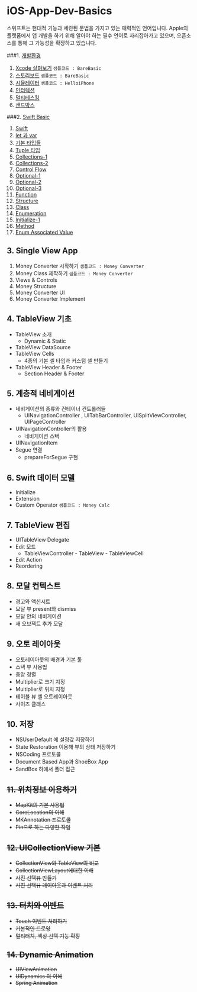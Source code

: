 # iOS-App-Dev-Basics
스위프트는 현대적 기능과 세련된 문법을 가지고 있는 매력적인 언어입니다.
Apple의 플랫폼에서 앱 개발을 하기 위해 알아야 하는 필수 언어로 자리잡아가고 있으며, 오픈소스를 통해 그 가능성을 확장하고 있습니다.


###1. [개발환경](https://github.com/CodersHigh/iOS-App-Dev-Basics/Chapter1)

1. [Xcode 살펴보기](https://github.com/CodersHigh/iOS-App-Dev-Basics/tree/master/Chapter1#1-1-xcode-살펴보기) `샘플코드 : BareBasic`
2. [스토리보드](https://github.com/CodersHigh/iOS-App-Dev-Basics/tree/master/Chapter1#1-2-스토리보드) `샘플코드 : BareBasic`
3. [시뮬레이터](https://github.com/CodersHigh/iOS-App-Dev-Basics/tree/master/Chapter1#1-3-시뮬레이터) `샘플코드 : HelloiPhone`
4. [인터렉션](https://github.com/CodersHigh/iOS-App-Dev-Basics/tree/master/Chapter1#1-4-인터렉션)
5. [멀티테스킹](https://github.com/CodersHigh/iOS-App-Dev-Basics/tree/master/Chapter1#1-5-멀티테스킹)
6. [샌드박스](https://github.com/CodersHigh/iOS-App-Dev-Basics/tree/master/Chapter1#1-6-샌드박스)



###2. [Swift Basic](https://github.com/CodersHigh/iOS-App-Dev-Basics/blob/master/chapter2.md)
1. [Swift](https://github.com/CodersHigh/iOS-App-Dev-Basics/tree/master/Chapter2/README.md#2-1-swift)
2. [let 과 var](https://github.com/CodersHigh/iOS-App-Dev-Basics/tree/master/Chapter2/README.md#2-2-let-과-var)
3. [기본 타입들](https://github.com/CodersHigh/iOS-App-Dev-Basics/tree/master/Chapter2/README.md#2-3-기본-타입들)
4. [Tuple 타입](https://github.com/CodersHigh/iOS-App-Dev-Basics/tree/master/Chapter2/README.md#2-4-tuple-타입)
5. [Collections-1](https://github.com/CodersHigh/iOS-App-Dev-Basics/tree/master/Chapter2/README.md#2-5-collections---1)
6. [Collections-2](https://github.com/CodersHigh/iOS-App-Dev-Basics/tree/master/Chapter2/README.md#2-6-collections---2)
7. [Control Flow](https://github.com/CodersHigh/iOS-App-Dev-Basics/tree/master/Chapter2/README.md#2-7-control-flow)
8. [Optional-1](https://github.com/CodersHigh/iOS-App-Dev-Basics/tree/master/Chapter2/README.md#2-8-optional---1)
9. [Optional-2](https://github.com/CodersHigh/iOS-App-Dev-Basics/tree/master/Chapter2/README.md#2-8-optional---2)
10. [Optional-3](https://github.com/CodersHigh/iOS-App-Dev-Basics/tree/master/Chapter2/README.md#2-8-optional---3)
11. [Function](https://github.com/CodersHigh/iOS-App-Dev-Basics/tree/master/Chapter2/README.md#2-11-function)
12. [Structure](https://github.com/CodersHigh/iOS-App-Dev-Basics/tree/master/Chapter2/README.md#2-12-structure)
13. [Class](https://github.com/CodersHigh/iOS-App-Dev-Basics/tree/master/Chapter2/README.md#2-13-class)
14. [Enumeration](https://github.com/CodersHigh/iOS-App-Dev-Basics/tree/master/Chapter2/README.md#2-14-enumeration)
15. [Initialize-1](https://github.com/CodersHigh/iOS-App-Dev-Basics/tree/master/Chapter2/README.md#2-15-initialize---1)
16. [Method](https://github.com/CodersHigh/iOS-App-Dev-Basics/tree/master/Chapter2/README.md#2-16-method)
17. [Enum Associated Value](https://github.com/CodersHigh/iOS-App-Dev-Basics/tree/master/Chapter2/README.md#2-17-enum-associated-value)

## 3. Single View App
1. Money Converter 시작하기  `샘플코드 : Money Converter`
2. Money Class 제작하기 `샘플코드 : Money Converter`
3. Views & Controls
4. Money Structure
5. Money Converter UI
6. Money Converter Implement

## 4. TableView 기초
* TableView 소개
  * Dynamic & Static
* TableView DataSource
* TableView Cells
  * 4종의 기본 셀 타입과 커스텀 셀 만들기
* TableView Header & Footer
  * Section Header & Footer

## 5. 계층적 네비게이션
* 네비게이션의 종류와 컨테이너 컨트롤러들
  * UINavigationController , UITabBarController, UISplitViewController, UIPageController
* UINavigationController의 활용
  * 네비게이션 스택
* UINavigationItem
* Segue 연결
  * prepareForSegue 구현

## 6. Swift 데이터 모델
* Initialize
* Extension
* Custom Operator `샘플코드 : Money Calc`

## 7. TableView 편집
* UITableView Delegate
* Edit 모드
  * TableViewController - TableView - TableViewCell
* Edit Action
* Reordering

## 8. 모달 컨텍스트
* 경고와 액션시트
* 모달 뷰 present와 dismiss
* 모달 안의 네비게이션
* 새 오브젝트 추가 모달

## 9. 오토 레이아웃
* 오토레이아웃의 배경과 기본 툴
* 스택 뷰 사용법
* 중앙 정렬
* Multiplier로 크기 지정
* Multiplier로 위치 지정
* 테이블 뷰 셀 오토레이아웃
* 사이즈 클래스

## 10. 저장
* NSUserDefault 에 설정값 저장하기
* State Restoration 이용해 뷰의 상태 저장하기
* NSCoding 프로토콜
* Document Based App과 ShoeBox App
* SandBox 하에서 폴더 접근












## ~~11. 위치정보 이용하기~~
* ~~MapKit의 기본 사용법~~
* ~~CoreLocation의 이해~~
* ~~MKAnnotation 프로토콜~~
* ~~Pin으로 하는 다양한 작업~~

## ~~12. UICollectionView 기본~~
* ~~CollectionView와 TableView의 비교~~
* ~~CollectionViewLayout에대한 이해~~
* ~~사진 선택뷰 만들기~~
* ~~사진 선택뷰 레이아웃과 이벤트 처리~~

## ~~13. 터치와 이벤트~~
* ~~Touch 이벤트 처리하기~~
* ~~기본적인 드로잉~~
* ~~멀티터치, 색상 선택 기능 확장~~

## ~~14. Dynamic Animation~~
* ~~UIViewAnimation~~
* ~~UIDynamics 의 이해~~
* ~~Spring Animation~~
